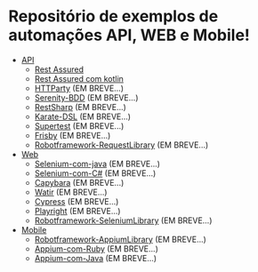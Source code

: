 # Repositório de exemplos de automações API, WEB e Mobile!

- [API](#entregáveis)
    - [Rest Assured](https://github.com/brunobatista25/project_automation_examples/blob/master/Api/rest_assured/)
    - [Rest Assured com kotlin](https://github.com/brunobatista25/project_automation_examples/blob/master/Api/rest_assured_kotlin/)
    - [HTTParty](#a-fazer) (EM BREVE...)
    - [Serenity-BDD](#a-fazer) (EM BREVE...)
    - [RestSharp](#a-fazer) (EM BREVE...)
    - [Karate-DSL](#a-fazer) (EM BREVE...)
    - [Supertest](#a-fazer) (EM BREVE...)
    - [Frisby](#a-fazer) (EM BREVE...)
    - [Robotframework-RequestLibrary](#a-fazer) (EM BREVE...)
- [Web](#instruções-para-entregar-seu-projeto)
    - [Selenium-com-java](#a-fazer) (EM BREVE...)
    - [Selenium-com-C#](#a-fazer) (EM BREVE...)
    - [Capybara](#a-fazer) (EM BREVE...)
    - [Watir](#a-fazer) (EM BREVE...)
    - [Cypress](#a-fazer) (EM BREVE...)
    - [Playright](#a-fazer) (EM BREVE...)
    - [Robotframework-SeleniumLibrary](#a-fazer) (EM BREVE...)
- [Mobile](#como-desenvolver)
    - [Robotframework-AppiumLibrary](#a-fazer) (EM BREVE...)
    - [Appium-com-Ruby](#a-fazer) (EM BREVE...)
    - [Appium-com-Java](#a-fazer) (EM BREVE...)
